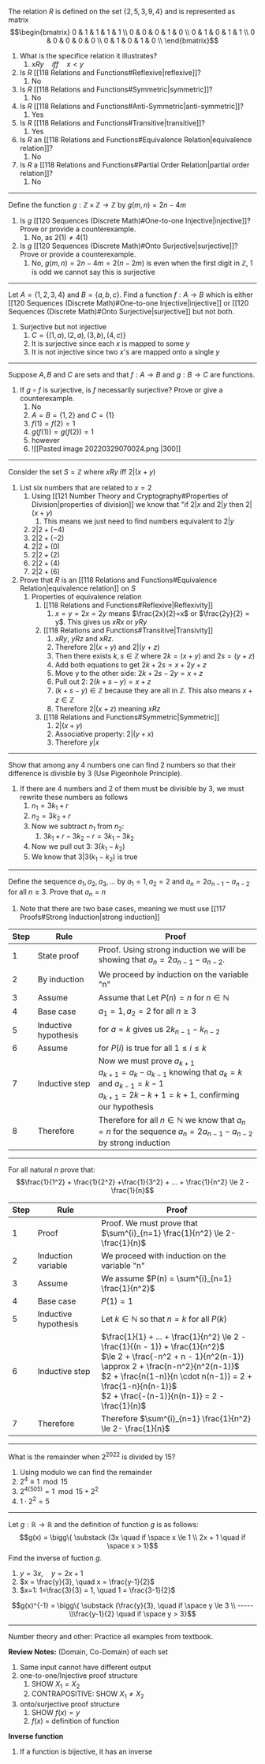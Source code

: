 The relation $R$ is defined on the set $\{2, 5, 3, 9, 4\}$ and is represented as matrix 
$$\begin{bmatrix}
0 & 1 & 1 & 1 & 1 \\
0 & 0 & 0 & 1 & 0 \\
0 & 1 & 0 & 1 & 1 \\
0 & 0 & 0 & 0 & 0 \\
0 & 1 & 0 & 1 & 0 \\
\end{bmatrix}$$
1. What is the specifice relation it illustrates?
	1. $xRy \quad iff \quad x < y$
2. Is $R$ [[118 Relations and Functions#Reflexive|reflexive]]?
	1. No
3. Is $R$ [[118 Relations and Functions#Symmetric|symmetric]]?
	1. No
4. Is $R$ [[118 Relations and Functions#Anti-Symmetric|anti-symmetric]]?
	1. Yes
5. Is $R$ [[118 Relations and Functions#Transitive|transitive]]?
	1. Yes
6. Is $R$ an [[118 Relations and Functions#Equivalence Relation|equivalence relation]]?
	1. No
7. Is $R$ a [[118 Relations and Functions#Partial Order Relation|partial order relation]]?
	1. No

-----

Define the function $g: \mathbb{Z} \times \mathbb{Z} \rightarrow \mathbb{Z}$ by $g(m,n) = 2n-4m$
1. Is $g$ [[120 Sequences (Discrete Math)#One-to-one Injective|injective]]? Prove or provide a counterexample.
	1. No, as $2(1) \ne 4(1)$
2. Is $g$ [[120 Sequences (Discrete Math)#Onto Surjective|surjective]]? Prove or provide a counterexample.
	1. No, $g(m,n) = 2n-4m = 2(n - 2m)$ is even when the first digit in $\mathbb{Z}$, $1$ is odd we cannot say this is surjective

----
Let $A = \{1,2,3,4\}$ and $B=\{a,b,c\}$. Find a function $f:A \rightarrow B$ which is either [[120 Sequences (Discrete Math)#One-to-one Injective|injective]] or [[120 Sequences (Discrete Math)#Onto Surjective|surjective]] but not both.
1. Surjective but not injective
	1. $C=\{ (1,a), (2,a), (3,b), (4,c) \}$
	2. It is surjective since each $x$ is mapped to some $y$
	3. It is not injective since two $x$'s are mapped onto a single $y$

-----
Suppose $A,B$ and $C$ are sets and that $f:A \rightarrow B$ and $g:B \rightarrow C$ are functions. 
1. If $g \circ f$ is surjective, is $f$ necessarily surjective? Prove or give a counterexample.
	1. No
	2. $A = B = \{1, 2\}$ and $C = \{1\}$ 
	3. $f(1) = f(2) = 1$
	4. $g(f(1)) = g(f(2)) = 1$
	5. however
	6. ![[Pasted image 20220329070024.png |300]]

-----
Consider the set $S = \mathbb{Z}$ where $xRy$ iff $2|(x + y)$
1. List six numbers that are related to $x = 2$
	1. Using [[121 Number Theory and Cryptography#Properties of Division|properties of division]] we know that "if $2|x$ and $2|y$ then $2|(x + y)$ 
		1. This means we just need to find numbers equivalent to $2|y$
	2. $2|2 + (-4)$
	3. $2|2 + (-2)$
	4. $2|2 + (0)$
	5. $2|2 + (2)$
	6. $2|2 + (4)$
	7. $2|2 + (6)$ 
2. Prove that $R$ is an [[118 Relations and Functions#Equivalence Relation|equivalence relation]] on $S$
	1. Properties of equivalence relation
		1. [[118 Relations and Functions#Reflexive|Reflexivity]]
			1. $x = y = 2x = 2y$ means $\frac{2x}{2}=x$ or $\frac{2y}{2} = y$. This gives us $xRx$ or $yRy$
		2. [[118 Relations and Functions#Transitive|Transivity]]
			1. $xRy$, $yRz$ and $xRz$.
			2. Therefore $2|(x+y)$ and $2|(y+z)$
			3. Then there exists $k,s \in \mathbb{Z}$ where $2k = (x + y)$ and $2s = (y + z)$
			4. Add both equations to get $2k + 2s = x + 2y + z$
			5. Move y to the other side: $2k + 2s -2y = x + z$
			6. Pull out 2: $2(k + s -y) = x + z$
			7. $(k + s -y) \in \mathbb{Z}$ because they are all in $\mathbb{Z}$. This also means $x + z \in \mathbb{Z}$
			8. Therefore $2|(x + z)$ meaning $xRz$
		3. [[118 Relations and Functions#Symmetric|Symmetric]]
			1. $2|(x + y)$
			2. Associative property: $2|(y + x)$
			3. Therefore $y|x$

-----
Show that among any 4 numbers one can find 2 numbers so that their difference is divisble by 3 (Use Pigeonhole Principle).
1. If there are 4 numbers and 2 of them must be divisible by 3, we must rewrite these numbers as follows
	1. $n_1 = 3k_1 + r$
	2. $n_2 = 3k_2 + r$
	3. Now we subtract $n_1$ from $n_2$: 
		1. $3k_1 + r - 3k_2 -r = 3k_1 - 3k_2$
	4. Now we pull out 3: $3(k_1 - k_2)$
	5. We know that $3|3(k_1 - k_2)$ is true


----
Define the sequence $a_1, a_2, a_3, ...$ by $a_1 = 1, a_2 = 2$ and $a_n = 2a_{n-1}-a_{n-2}$ for all $n \ge 3$. Prove that $a_n = n$
1. Note that there are two base cases, meaning we must use [[117 Proofs#Strong Induction|strong induction]] 

| Step | Rule                 | Proof                                                                                                                                                                |
| ---- | -------------------- | -------------------------------------------------------------------------------------------------------------------------------------------------------------------- |
| 1    | State proof          | Proof. Using strong induction we will be showing that $a_n = 2a_{n-1}-a_{n-2}$.                                                                                      |
| 2    | By induction         | We proceed by induction on the variable "n"                                                                                                                          |
| 3    | Assume               | Assume that Let $P(n) = n$ for $n \in \mathbb{N}$                                                                                                                    |
| 4    | Base case            | $a_1 = 1, a_2 = 2$ for all $n \ge 3$                                                                                                                                 |
| 5    | Inductive hypothesis | for $a=k$ gives us $2k_{n-1}-k_{n-2}$                                                                                                                                |
| 6    | Assume               | for $P(i)$ is true for all $1 \le i \le k$                                                                                                                           |
| 7    | Inductive step       | Now we must prove $a_{k+1}$ <br> $a_{k+1} = a_k - a_{k-1}$ knowing that $a_k = k$ and $a_{k-1} = k-1$ <br> $a_{k+1} = 2k - k + 1 = k + 1$, confirming our hypothesis |
| 8    | Therefore            | Therefore for all $n \in \mathbb{N}$ we know that $a_n = n$ for the sequence $a_n = 2a_{n-1}-a_{n-2}$ by strong induction                                                                                           |

-----
For all natural $n$ prove that: 
$$\frac{1}{1^2} + \frac{1}{2^2} +\frac{1}{3^2} + ... + \frac{1}{n^2} \le 2 - \frac{1}{n}$$


| Step | Rule                 | Proof                                                                                                                                                                                                                                                                             |
| ---- | -------------------- | --------------------------------------------------------------------------------------------------------------------------------------------------------------------------------------------------------------------------------------------------------------------------------- |
| 1    | Proof                | Proof. We must prove that $\sum^{i}_{n=1} \frac{1}{n^2} \le 2- \frac{1}{n}$                                                                                                                                                                                                       |
| 2    | Induction variable   | We proceed with induction on the variable "n"                                                                                                                                                                                                                                     |
| 3    | Assume               | We assume $P(n) = \sum^{i}_{n=1} \frac{1}{n^2}$                                                                                                                                                                                                                                   |
| 4    | Base case            | $P(1) = 1$                                                                                                                                                                                                                                                                        |
| 5    | Inductive hypothesis | Let $k \in \mathbb{N}$ so that $n=k$ for all $P(k)$                                                                                                                                                                                                                               |
| 6    | Inductive step       | $\frac{1}{1} + ... + \frac{1}{n^2} \le 2 - \frac{1}{(n - 1)} + \frac{1}{n^2}$ <br> $\le 2 + \frac{-n^2 + n - 1}{n^2(n-1)} \approx 2 + \frac{n-n^2}{n^2(n-1)}$ <br> $2 + \frac{n(1-n)}{n \cdot n(n-1)} = 2 + \frac{1-n}{n(n-1)}$ <br> $2 + \frac{-(n-1)}{n(n-1)} = 2 -\frac{1}{n}$ |
| 7    | Therefore            | Therefore $\sum^{i}_{n=1} \frac{1}{n^2} \le 2- \frac{1}{n}$                                                                                                                                                                                                                                                                                  |

-----
What is the remainder when $2^{2022}$ is divided by 15? 
1. Using modulo we can find the remainder
2. $2^4 \equiv 1 \mod 15$
3. $2^{4(505)} = 1 \mod 15 + 2^2$
4. $1 \cdot 2^2 = 5$

-----

Let $g: \mathbb{R} \rightarrow \mathbb{R}$ and the definition of function $g$ is as follows:
$$g(x) = \bigg\{  \substack {3x \quad if \space  x \le 1  \\ 2x + 1 \quad if \space x > 1}$$
Find the inverse of fuction $g$.
1. $y = 3x, \quad y = 2x + 1$
2. $x = \frac{y}{3}, \quad x = \frac{y-1}{2}$
3. $x=1: 1=\frac{3}{3} = 1, \quad 1 = \frac{3-1}{2}$

$$g(x)^{-1} = \bigg\{  \substack {\frac{y}{3}, \quad if \space  y \le 3  \\ ----- \\\frac{y-1}{2} \quad if \space y > 3}$$

-----

Number theory and other: Practice all examples from textbook. 


**Review Notes:**
(Domain, Co-Domain) of each set
1. Same input cannot have different output
2. one-to-one/Injective proof structure
	1. SHOW $X_1 = X_2$ 
	2. CONTRAPOSITIVE: SHOW $X_1 \ne X_2$ 
3. onto/surjective proof structure
	1. SHOW $f(x)=y$ 
	2. $f(x)$ = definition of function

**Inverse function**
1. If a function is bijective, it has an inverse

